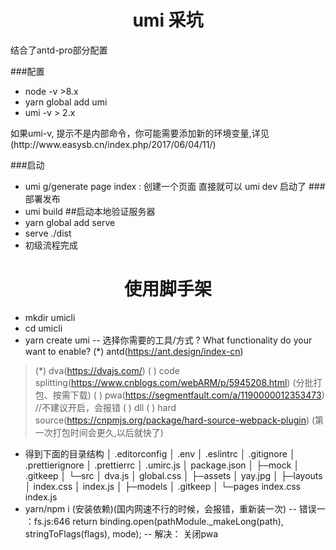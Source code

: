 <h1 align="center"> umi 采坑</h1>
<p>结合了antd-pro部分配置</p>

###配置
- node -v  >8.x
- yarn global add umi
- umi -v > 2.x 


<p>如果umi-v, 提示不是内部命令，你可能需要添加新的环境变量,详见(http://www.easysb.cn/index.php/2017/06/04/11/)</p>

###启动
- umi g/generate page index   : 创建一个页面 直接就可以 umi dev 启动了
###部署发布
- umi build
##启动本地验证服务器
- yarn global add serve
- serve ./dist
- 初级流程完成

<h1 align="center"> 使用脚手架</h1>

- mkdir umicli
- cd umicli
- yarn create umi
-- 选择你需要的工具/方式
? What functionality do your want to enable?
 (*) antd(https://ant.design/index-cn)
>(*) dva(https://dvajs.com/)
 ( ) code splitting(https://www.cnblogs.com/webARM/p/5945208.html) (分批打包、按需下载)
 ( ) pwa(https://segmentfault.com/a/1190000012353473) //不建议开启，会报错
 ( ) dll
 ( ) hard source(https://cnpmjs.org/package/hard-source-webpack-plugin) (第一次打包时间会更久,以后就快了)
- 得到下面的目录结构
│  .editorconfig
│  .env
│  .eslintrc
│  .gitignore
│  .prettierignore
│  .prettierrc
│  .umirc.js
│  package.json
│
├─mock
│      .gitkeep
│
└─src
    │  dva.js
    │  global.css
    │
    ├─assets
    │      yay.jpg
    │
    ├─layouts
    │      index.css
    │      index.js
    │
    ├─models
    │      .gitkeep
    │
    └─pages
            index.css
            index.js
- yarn/npm i (安装依赖)(国内网速不行的时候，会报错，重新装一次)
-- 错误一 ：fs.js:646
return binding.open(pathModule._makeLong(path), stringToFlags(flags), 
mode); 
-- 解决： 关闭pwa